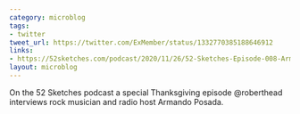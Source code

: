 ```yaml
---
category: microblog
tags:
- twitter
tweet_url: https://twitter.com/ExMember/status/1332770385188646912
links:
- https://52sketches.com/podcast/2020/11/26/52-Sketches-Episode-008-ArmandoPasado.html
layout: microblog
---
```

On the 52 Sketches podcast a special Thanksgiving episode @roberthead interviews rock musician and radio host Armando Posada.
